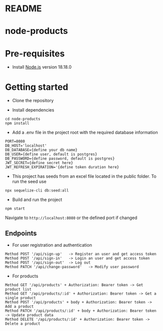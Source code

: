 # README

# node-products

# Pre-requisites
- Install [Node.js](https://nodejs.org/en/) version 18.18.0


# Getting started
- Clone the repository

- Install dependencies
```
cd node-products
npm install
```
- Add a .env file in the project root with the required database information
```
PORT=8080
DB_HOST='localhost'
DB_DATABASE={define your db name}
DB_USER={define user, default is postgres}
DB_PASSWORD={define password, default is postgres}
JWT_SECRET={define secret here}
JWT_REFRESH_EXPIRATION='{define token duration here}
```
- This project has seeds from an excel file located in the public folder. To run the seed use
```
npx sequelize-cli db:seed:all
```
- Build and run the project
```
npm start
```
  Navigate to `http://localhost:8080` or the defined port if changed

## Endpoints
- For user registration and authentication
```
Method POST '/api/sign-up'   -> Register an user and get access token
Method POST '/api/sign-in'   -> Login an user and get access token
Method POST '/api/sign-out'  -> Log out 
Method PATCH '/api/change-password'   -> Modify user password
```

- For products
```
Method GET '/api/products' + Authorization: Bearer token -> Get product list
Method GET '/api/products/:id' + Authorization: Bearer token -> Get a single product
Method POST '/api/products' + body + Authorization: Bearer token -> Add a product
Method PATCH '/api/products/:id' + body + Authorization: Bearer token -> Update product data
Method DELETE '/api/products/:id' + Authorization: Bearer token -> Delete a product
```